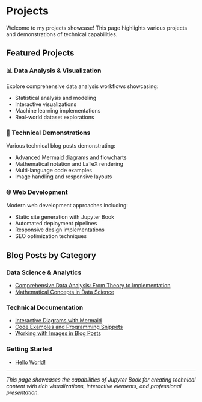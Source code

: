 # Projects

Welcome to my projects showcase! This page highlights various projects and demonstrations of technical capabilities.

## Featured Projects

### 📊 Data Analysis & Visualization
Explore comprehensive data analysis workflows showcasing:
- Statistical analysis and modeling
- Interactive visualizations
- Machine learning implementations
- Real-world dataset explorations

### 🔧 Technical Demonstrations
Various technical blog posts demonstrating:
- Advanced Mermaid diagrams and flowcharts
- Mathematical notation and LaTeX rendering
- Multi-language code examples
- Image handling and responsive layouts

### 🌐 Web Development
Modern web development approaches including:
- Static site generation with Jupyter Book
- Automated deployment pipelines
- Responsive design implementations
- SEO optimization techniques

## Blog Posts by Category

### Data Science & Analytics
- [Comprehensive Data Analysis: From Theory to Implementation](posts/comprehensive-data-analysis.md)
- [Mathematical Concepts in Data Science](posts/mathematical-concepts.md)

### Technical Documentation
- [Interactive Diagrams with Mermaid](posts/mermaid-diagrams.md)
- [Code Examples and Programming Snippets](posts/code-examples.md)
- [Working with Images in Blog Posts](posts/image-examples.md)

### Getting Started
- [Hello World!](posts/hello-world.md)

---

*This page showcases the capabilities of Jupyter Book for creating technical content with rich visualizations, interactive elements, and professional presentation.*